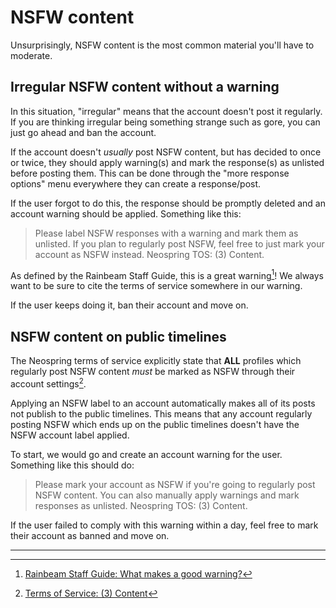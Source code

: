 # NSFW content

Unsurprisingly, NSFW content is the most common material you'll have to moderate.

## Irregular NSFW content without a warning

In this situation, "irregular" means that the account doesn't post it regularly. If you are thinking irregular being something strange such as gore, you can just go ahead and ban the account.

If the account doesn't _usually_ post NSFW content, but has decided to once or twice, they should apply warning(s) and mark the response(s) as unlisted before posting them. This can be done through the "more response options" menu everywhere they can create a response/post.

If the user forgot to do this, the response should be promptly deleted and an account warning should be applied. Something like this:

> Please label NSFW responses with a warning and mark them as unlisted. If you plan to regularly post NSFW, feel free to just mark your account as NSFW instead. Neospring TOS: (3) Content.

As defined by the Rainbeam Staff Guide, this is a great warning[^1]! We always want to be sure to cite the terms of service somewhere in our warning.

If the user keeps doing it, ban their account and move on.

## NSFW content on public timelines

The Neospring terms of service explicitly state that **ALL** profiles which regularly post NSFW content _must_ be marked as NSFW through their account settings[^2].

Applying an NSFW label to an account automatically makes all of its posts not publish to the public timelines. This means that any account regularly posting NSFW which ends up on the public timelines doesn't have the NSFW account label applied.

To start, we would go and create an account warning for the user. Something like this should do:

> Please mark your account as NSFW if you're going to regularly post NSFW content. You can also manually apply warnings and mark responses as unlisted. Neospring TOS: (3) Content.

If the user failed to comply with this warning within a day, feel free to mark their account as banned and move on.

---

[^1]: [Rainbeam Staff Guide: What makes a good warning?](https://swmff.github.io/rainbeam_staff_guide/staff/panel/warnings.html#what-makes-a-good-warning)

[^2]: [Terms of Service: (3) Content](https://neospring.org/site/terms-of-service#3-content)
